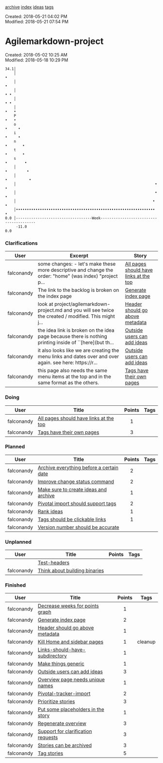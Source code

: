 
[archive](agilemarkdown-project/archive.md) [index](index.md) [ideas](ideas.md) [tags](tags.md)

Created: 2018-05-21 04:02 PM  
Modified: 2018-05-21 07:54 PM  
# Agilemarkdown-project

Created: 2018-05-02 10:25 AM  
Modified: 2018-05-18 10:29 PM  

```
34.1│                                                                               
    │                                                                      •        
    │                                                                      •        
    │                                                                     • •       
    │                                                                     • •       
    │                                                                    •   •      
    P                                                                    •   •      
    o                                                                   •     •     
    i                                                                   •     •     
    n                                                                  •       •    
    t                                                                  •       •    
    s                                                                  •        •   
    │                                                                 •         •   
    │                                                                 •          •  
    │                                                                •           •  
    │                                                                •            • 
    │                                                               •             • 
    │••••••••••••••••••••••••••••••••••••••••••••••••••••••••••••••••              •
0.0 │-----------------------------------Week----------------------------------------
     -11.0                                                                       0.0

```
### Clarifications
| User | Excerpt | Story |
|---|---|---|
| falconandy | some changes: - let's make these more descriptive and change the order: "home" (was index) "project p... | [All pages should have links at the top](agilemarkdown-project/all-pages-should-have-links-at-the-top.md) |
| falconandy | The link to the backlog is broken on the index page | [Generate index page](agilemarkdown-project/generate-index-page.md) |
| falconandy | look at project/agilemarkdown-project.md and you will see twice the created / modified. This might j... | [Header should go above metadata](agilemarkdown-project/header-should-go-above-metadata.md) |
| falconandy | the idea link is broken on the idea page because there is nothing printing inside of ``[here](but th... | [Outside users can add ideas](agilemarkdown-project/outside-users-can-add-ideas.md) |
| falconandy | it also looks like we are creating the menu links and dates over and over again. see here: https://r... | [Outside users can add ideas](agilemarkdown-project/outside-users-can-add-ideas.md) |
| falconandy | this page also needs the same menu items at the top and in the same format as the others. | [Tags have their own pages](agilemarkdown-project/tags-have-their-own-pages.md) |

### Doing
| User | Title | Points | Tags |
|---|---|:---:|---|
| falconandy | [All pages should have links at the top](agilemarkdown-project/all-pages-should-have-links-at-the-top.md) | 1 |  |
| falconandy | [Tags have their own pages](agilemarkdown-project/tags-have-their-own-pages.md) | 3 |  |

### Planned
| User | Title | Points | Tags |
|---|---|:---:|---|
| falconandy | [Archive everything before a certain date](agilemarkdown-project/archive-everything-before-a-certain-date.md) | 2 |  |
| falconandy | [Improve change status command](agilemarkdown-project/improve-change-status-command.md) | 2 |  |
| falconandy | [Make sure to create ideas and archive](agilemarkdown-project/make-sure-to-create-ideas-and-archive.md) | 1 |  |
| falconandy | [Pivotal import should support tags](agilemarkdown-project/pivotal-import-should-support-tags.md) | 2 |  |
| falconandy | [Rank ideas](agilemarkdown-project/rank-ideas.md) | 1 |  |
| falconandy | [Tags should be clickable links](agilemarkdown-project/tags-should-be-clickable-links.md) | 1 |  |
| falconandy | [Version number should be accurate](agilemarkdown-project/version-number-should-be-accurate.md) |  |  |

### Unplanned
| User | Title | Points | Tags |
|---|---|:---:|---|
|  | [Test-headers](agilemarkdown-project/test-headers.md) |  |  |
| falconandy | [Think about building binaries](agilemarkdown-project/think-about-building-binaries.md) |  |  |

### Finished
| User | Title | Points | Tags |
|---|---|:---:|---|
| falconandy | [Decrease weeks for points graph](agilemarkdown-project/decrease-weeks-for-points-graph.md) | 1 |  |
| falconandy | [Generate index page](agilemarkdown-project/generate-index-page.md) | 2 |  |
| falconandy | [Header should go above metadata](agilemarkdown-project/header-should-go-above-metadata.md) | 1 |  |
| falconandy | [Kill Home and sidebar pages](agilemarkdown-project/kill-Home-and-sidebar-pages.md) | 1 | cleanup |
| falconandy | [Links-should-have-subdirectory](agilemarkdown-project/links-should-have-subdirectory.md) | 1 |  |
| falconandy | [Make things generic](agilemarkdown-project/make-things-generic.md.md) | 1 |  |
| falconandy | [Outside users can add ideas](agilemarkdown-project/outside-users-can-add-ideas.md) | 3 |  |
| falconandy | [Overview page needs unique names](agilemarkdown-project/overview-page-needs-unique-names.md) | 1 |  |
| falconandy | [Pivotal-tracker-import](agilemarkdown-project/pivotal-tracker-import.md) | 2 |  |
| falconandy | [Prioritize stories](agilemarkdown-project/prioritize-stories.md) | 3 |  |
| falconandy | [Put some placeholders in the story](agilemarkdown-project/put-some-placeholders-in-the-story.md) | 1 |  |
| falconandy | [Regenerate overview](agilemarkdown-project/regenerate-overview.md) | 3 |  |
| falconandy | [Support for clarification requests](agilemarkdown-project/send-comments-to-users.md) | 3 |  |
| falconandy | [Stories can be archived](agilemarkdown-project/stories-can-be-archived.md) | 3 |  |
| falconandy | [Tag stories](agilemarkdown-project/tag-stories.md) | 5 |  |
